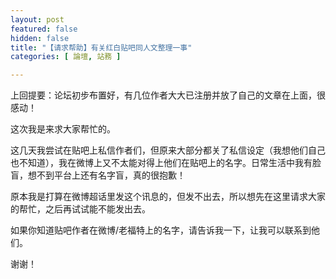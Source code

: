 ```yaml
---
layout: post
featured: false
hidden: false
title: "【请求帮助】有关红白贴吧同人文整理一事"
categories: [ 論壇, 站務 ]

---
```


上回提要：论坛初步布置好，有几位作者大大已注册并放了自己的文章在上面，很感动！

这次我是来求大家帮忙的。

这几天我尝试在贴吧上私信作者们，但原来大部分都关了私信设定（我想他们自己也不知道），我在微博上又不太能对得上他们在贴吧上的名字。日常生活中我有脸盲，想不到平台上还有名字盲，真的很抱歉！

原本我是打算在微博超话里发这个讯息的，但发不出去，所以想先在这里请求大家的帮忙，之后再试试能不能发出去。

如果你知道贴吧作者在微博/老福特上的名字，请告诉我一下，让我可以联系到他们。

谢谢！

